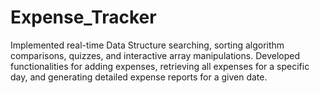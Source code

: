 # Expense_Tracker
 Implemented real-time Data Structure searching, sorting algorithm comparisons, quizzes, and interactive array manipulations.  Developed functionalities for adding expenses, retrieving all expenses for a specific day, and generating detailed expense reports for a given date.
